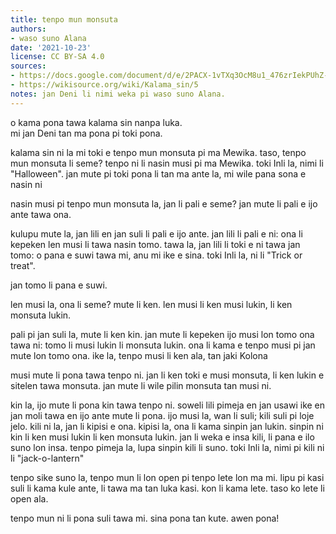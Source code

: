 ```yaml
---
title: tenpo mun monsuta
authors:
- waso suno Alana
date: '2021-10-23'
license: CC BY-SA 4.0
sources:
- https://docs.google.com/document/d/e/2PACX-1vTXq3OcM8u1_476zrIekPUhZ-biXWhY53_QQZSXp_ADesIdf2Go8PRgIeVvIOOBu5JBG7m9H_jMxDxO/pub
- https://wikisource.org/wiki/Kalama_sin/5
notes: jan Deni li nimi weka pi waso suno Alana.
---
```


o kama pona tawa kalama sin nanpa luka.  
mi jan Deni tan ma pona pi toki pona.

kalama sin ni la mi toki e tenpo mun monsuta pi ma Mewika. taso, tenpo mun monsuta li seme? tenpo ni li nasin musi pi ma Mewika. toki Inli la, nimi li "Halloween".  jan mute pi toki pona li tan ma ante la, mi wile pana sona e nasin ni

nasin musi pi tenpo mun monsuta la, jan li pali e seme? jan mute li pali e ijo ante tawa ona.

kulupu mute la, jan lili en jan suli li pali e ijo ante. jan lili li pali e ni: ona li kepeken len musi li tawa nasin tomo. tawa la, jan lili li toki e ni tawa jan tomo: o pana e suwi tawa mi, anu mi ike e sina. toki Inli la, ni li "Trick or treat".

jan tomo li pana e suwi.

len musi la, ona li seme? mute li ken. len musi li ken musi lukin, li ken monsuta lukin.

pali pi jan suli la, mute li ken kin. jan mute li kepeken ijo musi lon tomo ona tawa ni: tomo li musi lukin li monsuta lukin. ona li kama e tenpo musi pi jan mute lon tomo ona. ike la, tenpo musi li ken ala, tan jaki Kolona

musi mute li pona tawa tenpo ni. jan li ken toki e musi monsuta, li ken lukin e sitelen tawa monsuta. jan mute li wile pilin monsuta tan musi ni.

kin la, ijo mute li pona kin tawa tenpo ni. soweli lili pimeja en jan usawi ike en jan moli tawa en ijo ante mute li pona. ijo musi la, wan li suli; kili suli pi loje jelo. kili ni la, jan li kipisi e ona. kipisi la, ona li kama sinpin jan lukin. sinpin ni kin li ken musi lukin li ken monsuta lukin. jan li weka e insa kili, li pana e ilo suno lon insa. tenpo pimeja la, lupa sinpin kili li suno. toki Inli la, nimi pi kili ni li "jack-o-lantern"

tenpo sike suno la, tenpo mun li lon open pi tenpo lete lon ma mi. lipu pi kasi suli li kama kule ante, li tawa ma tan luka kasi. kon li kama lete. taso ko lete li open ala.

tenpo mun ni li pona suli tawa mi. sina pona tan kute. awen pona!